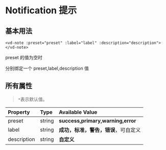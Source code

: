 # Notification 提示

## 基本用法

`<vd-note :preset="preset" :label="label" :description="description"></vd-note>`

preset 的值为空时
<example-board :component="NoteBasic" :source="NoteBasicSource"></example-board>

分别绑定一个 preset,label,description 值
<example-board :component="NoteAll" :source="NoteAllSource"></example-board>

## 所有属性

> `*`表示默认值。

| Property    | Type   | Available Value                      |
| :---------- | :----- | :----------------------------------- |
| preset      | string | **success,primary,warning,error**    |
| label       | string | **成功，标准，警告，错误**，可自定义 |
| description | string | **自定义**                           |

<script>
import NoteBasic from 'docs/examples/other/NoteBasic.vue';
import NoteBasicSource from 'docs/examples/other/NoteBasic.txt';

import NoteAll from 'docs/examples/other/NoteAll.vue';
import NoteAllSource from 'docs/examples/other/NoteAll.txt';

export default {
  data(){
    return {
    NoteBasic,
    NoteBasicSource,
    NoteAll,
    NoteAllSource,
    }
  }

  }
</script>
